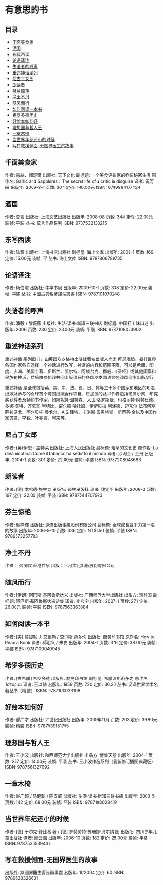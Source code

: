 # 有意思的书
## <a name="index"></a> 目录
* [千面美食家](#garlic-and-apphires)
* [酒国](#wine)
* [东写西读](#write-east-read-west)
* [论语译注](#lunyu-comment)
* [失语者的呼声](#aphasia)
* [重述神话系列](#myth-series)
* [尼古丁女郎](#nicotina)
* [朗读者](#reader)
* [芬兰惊艳](#finland)
* [净土不丹](#bhutan)
* [随风而行](#gone-with-wind)
* [如何阅读一本书](#how-to-read)
* [希罗多德历史](#herodotus)
* [好绘本如何好](#good-paint)
* [理想国与哲人王](#dream-and-philosophy)
* [一章木椅](#wood-chair)
* [当世界年纪还小的时候](#world-childhood)
* [写在救援側面-无国界医生的故事](#no-boundary-doctors)

## <a name="garlic-and-apphires"></a> 千面美食家
作者: 露絲．賴舒爾
出版社: 天下文化
副标题: 一个美食评论家的乔装秘密生活
原作名: Garlic and Sapphires：The secret life of a critic in disguise
译者: 黃芳田
出版年: 2006-8-1
页数: 304
定价: 140.00元
ISBN: 9789864177424

## <a name="wine"></a> 酒国
作者:  莫言
出版社: 上海文艺出版社
出版年: 2008-08
页数: 344
定价: 22.00元
装帧: 平装
丛书: 莫言作品系列
ISBN: 9787532133215

## <a name="write-east-read-west"></a> 东写西读
作者:  陆灏
出版社: 上海书店出版社
副标题: 海上文库
出版年: 2009-1
页数: 169
定价: 15.00元
装帧: 平
丛书: 海上文库
ISBN: 9787806789735

## <a name="lunyu-comment"></a> 论语译注
作者:  杨伯峻
出版社: 中华书局
出版年: 2009-10-1
页数: 308
定价: 22.00元
装帧: 平装
丛书: 中國古典名著譯注叢書
ISBN: 9787101070248

## <a name="aphasia"></a> 失语者的呼声
作者: 潘毅 / 黎婉薇
出版社: 生活·读书·新知三联书店
副标题: 中国打工妹口述
出版年: 2006
页数: 230
定价: 23.00元
装帧: 平裝
ISBN: 9787108023902

## <a name="myth-series"></a> 重述神话系列
重述神话 系列图书，由英国坎农格特出版社著名出版人杰米·拜恩发起，委托世界各国作家各自选择一个神话进行改写，神话的内容和范围不限，可以是希腊、印度、非洲、美国土著、伊斯兰、凯尔特、阿兹台克、挪威、《圣经》或其他国家和民族的神话，然后由参加该共同出版项目的各国以本国语言在该国同步出版发行。

重述神话 是全球包括英、美、中、法、德、日、韩等三十多个国家和地区的知名出版社参与的全球首个跨国出版合作项目。已加盟的丛书作者包括诺贝尔奖、布克奖获得者及畅销书作家，如简妮特·温特森、大卫·格罗斯曼、玛格丽特·阿特伍德、多娜·塔特、齐诺瓦·阿切比、密尔顿·哈托姆、伊萨贝拉·阿连德、迈克尔·法布何塞·萨拉马戈、阿尔贝托·曼戈尔、A.S.拜特、卡洛斯·富恩特斯、斯蒂芬·金以及中国作家苏童、李锐、叶兆言、阿来等。

## <a name="nicotina"></a> 尼古丁女郎
作者: (英)伊恩・盖特莱
出版社: 上海人民出版社
副标题: 烟草的文化史
原作名: La diva nicotina: Come il tabacco ha sedotto il mondo
译者: 沙淘金 / 金丹
出版年: 2004-1
页数: 301
定价: 22.80元
装帧: 平装
ISBN: 9787208048683

## <a name="reader"></a> 朗读者
作者:  [德] 本哈德·施林克
出版社: 译林出版社
译者: 钱定平
出版年: 2009-2
页数: 197
定价: 22.00
装帧: 平装
ISBN: 9787544707923

## <a name="finland"></a> 芬兰惊艳
作者: 吳祥輝
出版社: 遠流出版事業股份有限公司
副标题: 全球成長競爭力第一名的故事
出版年: 2006-5-10
页数: 336
定价: NT$350
装帧: 平装
ISBN: 9789573257783

## <a name="bhutan"></a> 净土不丹
作者： 张浣仪 香港作家
出版：日月文化出版股份有限公司

## <a name="gone-with-wind"></a> 随风而行
作者:  [伊朗] 阿巴斯·基阿鲁斯达米
出版社: 广西师范大学出版社
出品方: 理想国
副标题: 阿巴斯·基阿鲁斯达米诗集
译者: 李宏宇
出版年: 2007-1
页数: 271
定价: 26.00元
装帧: 平装
ISBN: 9787563363384

## <a name="how-to-read"></a> 如何阅读一本书

作者: [美] 莫提默·J. 艾德勒 / 查尔斯·范多伦
出版社: 商务印书馆
原作名: How to Read a Book
译者: 郝明义 / 朱衣
出版年: 2004-1
页数: 376
定价: 38.00元
装帧: 平装
ISBN: 9787100040945

## <a name="herodotus"></a> 希罗多德历史
作者:  [古希腊] 希罗多德
出版社: 商务印书馆
副标题: 希腊波斯战争史
原作名: Ἱστορίαι
译者: 王以铸
出版年: 1959
页数: 720
定价: 36.20
丛书: 汉译世界学术名著丛书（精装）
ISBN: 9787100023108

## <a name="good-paint"></a> 好绘本如何好
作者:  郝广才
出版社: 21世纪出版社
出版年: 2009年11月
页数: 203
定价: 39.80元
装帧: 精装
ISBN: 9787539151755

## <a name="dream-and-philosophy"></a> 理想国与哲人王
作者:  王小波
出版社: 陕西师范大学出版社
出品方: 博集天卷
出版年: 2004-1
页数: 257
定价: 14.00元
装帧: 平装
丛书: 王小波作品系列（最新修订插图典藏版）
ISBN: 9787561327692

## <a name="wood-chair"></a> 一章木椅
作者: 赵广超 / 马健聪 / 陈汉威
出版社: 生活·读书·新知三联书店
出版年: 2008-5
页数: 142
定价: 68.00元
装帧: 平装
ISBN: 9787108028419

## <a name="world-childhood"></a> 当世界年纪还小的时候
作者: [德] 于尔克·舒比格 著 / [德] 罗特劳特·苏珊娜·贝尔纳 图
出版社: 四川少年儿童出版社
译者: 廖云海
出版年: 2006-10
页数: 182
定价: 28.00元
装帧: 平装
ISBN: 9787536539433

## <a name="no-boundary-doctor"></a> 写在救援側面-无国界医生的故事
出版社: 無國界醫生香港辦事處
出版年: 11/2004
定价: 60
ISBN: 9789628326631

